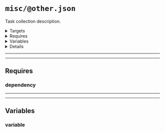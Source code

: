 #  `misc/@other.json`

Task collection description.

<!---0--><details>
<!---0--><summary>Targets</summary>

```
project
└─ misc.txt
```

<!---0--></details>

<!---0--><details>
<!---0--><summary>Requires</summary>

- [dependency](#req-ref-dependency)

<!---0--></details>

<!---0--><details>
<!---0--><summary>Variables</summary>

- [variable](#var-ref-variable)

<!---0--></details>

<!---0--><details>
<!---0--><summary>Details</summary>

## > misc/task

_Updating `misc.txt` using `overwrite`._

- Some purpose.

<!---1--><details>
<!---1--><summary>Targets</summary>

```
project
└─ misc.txt
```

<!---1--></details>

<!---1--><details>
<!---1--><summary>Requires</summary>

- [dependency](#req-ref-dependency)

<!---1--></details>

<!---1--><details>
<!---1--><summary>Variables</summary>

- [variable](#var-ref-variable)

<!---1--></details>

</details>

------
------

## Requires

### <a name="req-ref-dependency">dependency</a>

------
------

## Variables

### <a name="var-ref-variable">variable</a>


